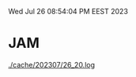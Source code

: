 Wed Jul 26 08:54:04 PM EEST 2023
# JAM
<a href='./cache/202307/26_20.log'>./cache/202307/26_20.log</a>

